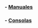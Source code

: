 ### - [Manuales](https://drive.google.com/drive/folders/1_8wloTBvVvYOwUWmVTWnlbdm3PR5sPO-?usp=sharing)
### - [Consolas](https://drive.google.com/drive/folders/1YXCoMY-_2KctrNRlSl_BRi0VxIMzJlZr?usp=sharing)